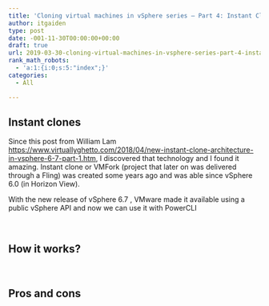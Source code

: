 ```yaml
---
title: 'Cloning virtual machines in vSphere series – Part 4: Instant Clones'
author: itgaiden
type: post
date: -001-11-30T00:00:00+00:00
draft: true
url: 2019-03-30-cloning-virtual-machines-in-vsphere-series-part-4-instant-clones
rank_math_robots:
  - 'a:1:{i:0;s:5:"index";}'
categories:
  - All

---
```

## Instant clones

Since this post from William Lam <https://www.virtuallyghetto.com/2018/04/new-instant-clone-architecture-in-vsphere-6-7-part-1.htm>, I discovered that technology and I found it amazing. Instant clone or VMFork (project that later on was delivered through a Fling) was created some years ago and was able since vSphere 6.0 (in Horizon View).

With the new release of vSphere 6.7 , VMware made it available using a public vSphere API and now we can use it with PowerCLI

&nbsp;

## How it works?

&nbsp;

## Pros and cons